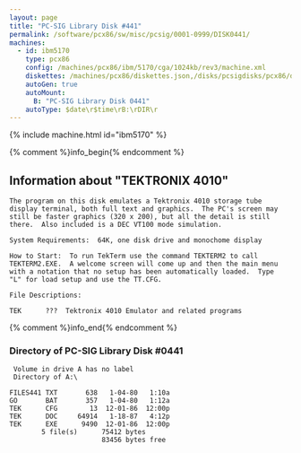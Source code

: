 ```yaml
---
layout: page
title: "PC-SIG Library Disk #441"
permalink: /software/pcx86/sw/misc/pcsig/0001-0999/DISK0441/
machines:
  - id: ibm5170
    type: pcx86
    config: /machines/pcx86/ibm/5170/cga/1024kb/rev3/machine.xml
    diskettes: /machines/pcx86/diskettes.json,/disks/pcsigdisks/pcx86/diskettes.json
    autoGen: true
    autoMount:
      B: "PC-SIG Library Disk 0441"
    autoType: $date\r$time\rB:\rDIR\r
---
```


{% include machine.html id="ibm5170" %}

{% comment %}info_begin{% endcomment %}

## Information about "TEKTRONIX 4010"

    The program on this disk emulates a Tektronix 4010 storage tube
    display terminal, both full text and graphics.  The PC's screen may
    still be faster graphics (320 x 200), but all the detail is still
    there.  Also included is a DEC VT100 mode simulation.
    
    System Requirements:  64K, one disk drive and monochome display
    
    How to Start:  To run TekTerm use the command TEKTERM2 to call
    TEKTERM2.EXE.  A welcome screen will come up and then the main menu
    with a notation that no setup has been automatically loaded.  Type
    "L" for load setup and use the TT.CFG.
    
    File Descriptions:
    
    TEK      ???  Tektronix 4010 Emulator and related programs
{% comment %}info_end{% endcomment %}


### Directory of PC-SIG Library Disk #0441

     Volume in drive A has no label
     Directory of A:\

    FILES441 TXT       638   1-04-80   1:10a
    GO       BAT       357   1-04-80   1:12a
    TEK      CFG        13  12-01-86  12:00p
    TEK      DOC     64914   1-18-87   4:12p
    TEK      EXE      9490  12-01-86  12:00p
            5 file(s)      75412 bytes
                           83456 bytes free
